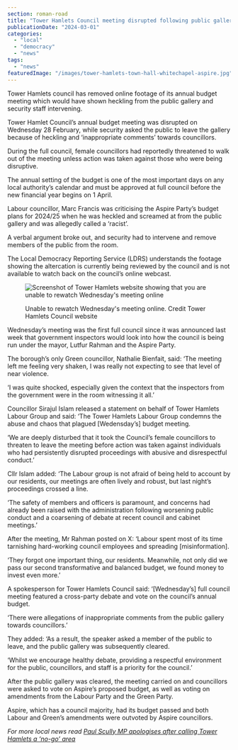 ```yaml
---
section: roman-road
title: "Tower Hamlets Council meeting disrupted following public gallery heckling"
publicationDate: "2024-03-01"
categories: 
  - "local"
  - "democracy"
  - "news"
tags: 
  - "news"
featuredImage: "/images/tower-hamlets-town-hall-whitechapel-aspire.jpg"
---
```


Tower Hamlets council has removed online footage of its annual budget meeting which would have shown heckling from the public gallery and security staff intervening.

Tower Hamlet Council’s annual budget meeting was disrupted on Wednesday 28 February, while security asked the public to leave the gallery because of heckling and ‘inappropriate comments’ towards councillors.

During the full council, female councillors had reportedly threatened to walk out of the meeting unless action was taken against those who were being disruptive.

The annual setting of the budget is one of the most important days on any local authority’s calendar and must be approved at full council before the new financial year begins on 1 April.

Labour councillor, Marc Francis was criticising the Aspire Party’s budget plans for 2024/25 when he was heckled and screamed at from the public gallery and was allegedly called a ‘racist’.

A verbal argument broke out, and security had to intervene and remove members of the public from the room.

The Local Democracy Reporting Service (LDRS) understands the footage showing the altercation is currently being reviewed by the council and is not available to watch back on the council’s online webcast.

<figure>

![Screenshot of Tower Hamlets website showing that you are unable to rewatch Wednesday's meeting online](/images/Council-meeting-online-1024x449.jpg)

<figcaption>

Unable to rewatch Wednesday's meeting online. Credit Tower Hamlets Council website

</figcaption>

</figure>

Wednesday’s meeting was the first full council since it was announced last week that government inspectors would look into how the council is being run under the mayor, Lutfur Rahman and the Aspire Party.

The borough’s only Green councillor, Nathalie Bienfait, said: ‘The meeting left me feeling very shaken, I was really not expecting to see that level of near violence.

‘I was quite shocked, especially given the context that the inspectors from the government were in the room witnessing it all.’

Councillor Sirajul Islam released a statement on behalf of Tower Hamlets Labour Group and said: ‘The Tower Hamlets Labour Group condemns the abuse and chaos that plagued \[Wedensday’s\] budget meeting.

‘We are deeply disturbed that it took the Council’s female councillors to threaten to leave the meeting before action was taken against individuals who had persistently disrupted proceedings with abusive and disrespectful conduct.’

Cllr Islam added: ‘The Labour group is not afraid of being held to account by our residents, our meetings are often lively and robust, but last night’s proceedings crossed a line.

‘The safety of members and officers is paramount, and concerns had already been raised with the administration following worsening public conduct and a coarsening of debate at recent council and cabinet meetings.’

After the meeting, Mr Rahman posted on X: ‘Labour spent most of its time tarnishing hard-working council employees and spreading \[misinformation\].

‘They forgot one important thing, our residents. Meanwhile, not only did we pass our second transformative and balanced budget, we found money to invest even more.’

A spokesperson for Tower Hamlets Council said: ‘\[Wednesday’s\] full council meeting featured a cross-party debate and vote on the council’s annual budget.

‘There were allegations of inappropriate comments from the public gallery towards councillors.’

They added: ‘As a result, the speaker asked a member of the public to leave, and the public gallery was subsequently cleared.

‘Whilst we encourage healthy debate, providing a respectful environment for the public, councillors, and staff is a priority for the council.’

After the public gallery was cleared, the meeting carried on and councillors were asked to vote on Aspire’s proposed budget, as well as voting on amendments from the Labour Party and the Green Party.

Aspire, which has a council majority, had its budget passed and both Labour and Green’s amendments were outvoted by Aspire councillors.

_For more local news read_ [_Paul Scully MP apologises after calling Tower Hamlets a ‘no-go’ area_](https://romanroadlondon.com/paul-scully-apology-no-go-areas-tower-hamlets-islamophobia/)

